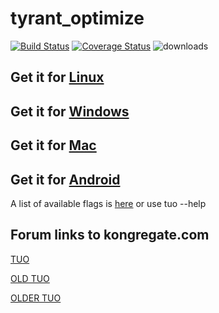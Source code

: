 # tyrant_optimize 
[![Build Status](https://travis-ci.org/APN-Pucky/tyrant_optimize.svg?branch=merged)](https://travis-ci.org/APN-Pucky/tyrant_optimize) [![Coverage Status](https://coveralls.io/repos/github/APN-Pucky/tyrant_optimize/badge.svg?branch=merged)](https://coveralls.io/github/APN-Pucky/tyrant_optimize?branch=merged) ![downloads](https://img.shields.io/github/downloads/APN-Pucky/tyrant_optimize/total)
## Get it for [Linux](https://github.com/APN-Pucky/tyrant_optimize/wiki/Linux)
## Get it for [Windows](https://github.com/APN-Pucky/tyrant_optimize/wiki/Windows)
## Get it for [Mac](https://github.com/APN-Pucky/tyrant_optimize/wiki/Mac)
## Get it for [Android](https://github.com/APN-Pucky/mTUO)

A list of available flags is [here](https://github.com/APN-Pucky/tyrant_optimize/wiki/Flags) or use tuo --help

## Forum links to kongregate.com

[TUO](https://www.kongregate.com/forums/2468-general/topics/920187-tuo-v2-61-1)

[OLD TUO](https://www.kongregate.com/forums/2468-general/topics/618298-sim-tyrant-unleashed-optimizer-neon-genesis)

[OLDER TUO](http://www.kongregate.com/forums/2468-general/topics/426677-sim-tyrant-unleashed-optimizer)
